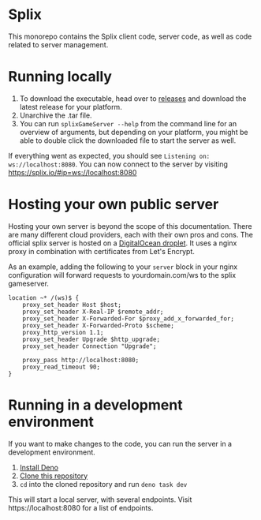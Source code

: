 # Splix

This monorepo contains the Splix client code, server code, as well as code related to server management.

# Running locally

1. To download the executable, head over to [releases](https://github.com/jespertheend/splix/releases)
   and download the latest release for your platform.
2. Unarchive the .tar file.
3. You can run `splixGameServer --help` from the command line for an overview of arguments,
   but depending on your platform, you might be able to double click the downloaded file to start the server as well.

If everything went as expected, you should see `Listening on: ws://localhost:8080`.
You can now connect to the server by visiting https://splix.io/#ip=ws://localhost:8080

# Hosting your own public server

Hosting your own server is beyond the scope of this documentation.
There are many different cloud providers, each with their own pros and cons.
The official splix server is hosted on a [DigitalOcean droplet](https://m.do.co/c/33084d0cc2b8).
It uses a nginx proxy in combination with certificates from Let's Encrypt.

As an example, adding the following to your `server` block in your nginx configuration
will forward requests to yourdomain.com/ws to the splix gameserver.

```
location ~* /(ws)$ {
	proxy_set_header Host $host;
	proxy_set_header X-Real-IP $remote_addr;
	proxy_set_header X-Forwarded-For $proxy_add_x_forwarded_for;
	proxy_set_header X-Forwarded-Proto $scheme;
	proxy_http_version 1.1;
	proxy_set_header Upgrade $http_upgrade;
	proxy_set_header Connection "Upgrade";

	proxy_pass http://localhost:8080;
	proxy_read_timeout 90;
}
```

# Running in a development environment

If you want to make changes to the code, you can run the server in a development environment.

1. [Install Deno](https://deno.land/manual@v1.36.1/getting_started/installation)
2. [Clone this repository](https://docs.github.com/en/repositories/creating-and-managing-repositories/cloning-a-repository)
3. `cd` into the cloned repository and run `deno task dev`

This will start a local server, with several endpoints. Visit https://localhost:8080 for a list of endpoints.
